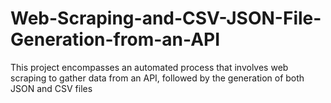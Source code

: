 # Web-Scraping-and-CSV-JSON-File-Generation-from-an-API
This project encompasses an automated process that involves web scraping to gather data from an API, followed by the generation of both JSON and CSV files
